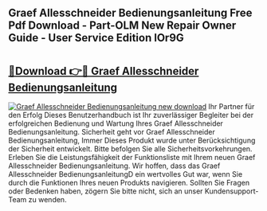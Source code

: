 ## Graef Allesschneider Bedienungsanleitung Free Pdf Download - Part-OLM New Repair Owner Guide - User Service Edition lOr9G

# <h2><a href="http://df5h4lo.blite.top/?on=Graef+Allesschneider+Bedienungsanleitung">🔗Download 👉🔴 Graef Allesschneider Bedienungsanleitung</a></h2>

[![Graef Allesschneider Bedienungsanleitung new download](https://i.imgur.com/lujVjoI.png)](http://df5h4lo.blite.top/?on=Graef+Allesschneider+Bedienungsanleitung)
Ihr Partner für den Erfolg Dieses Benutzerhandbuch ist Ihr zuverlässiger Begleiter bei der erfolgreichen Bedienung und Wartung Ihres Graef Allesschneider Bedienungsanleitung. Sicherheit geht vor Graef Allesschneider Bedienungsanleitung, Immer Dieses Produkt wurde unter Berücksichtigung der Sicherheit entwickelt. Bitte befolgen Sie alle Sicherheitsvorkehrungen. Erleben Sie die Leistungsfähigkeit der Funktionsliste mit Ihrem neuen Graef Allesschneider Bedienungsanleitung. Wir hoffen, dass das Graef Allesschneider BedienungsanleitungD ein wertvolles Gut war, wenn Sie durch die Funktionen Ihres neuen Produkts navigieren. Sollten Sie Fragen oder Bedenken haben, zögern Sie bitte nicht, sich an unser Kundensupport-Team zu wenden.
